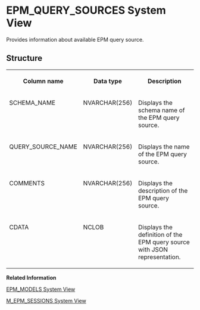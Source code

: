 <!-- loiof3e6641e6f5b10149c43f9c510633ee7 -->

# EPM\_QUERY\_SOURCES System View

Provides information about available EPM query source.



<a name="loiof3e6641e6f5b10149c43f9c510633ee7___e_p_m__q_u_e_r_y__s_o_u_r_c_e_s_1struct_EPM_QUERY_SOURCES"/>

## Structure


<table>
<tr>
<th valign="top">

Column name



</th>
<th valign="top">

Data type



</th>
<th valign="top">

Description



</th>
</tr>
<tr>
<td valign="top">

SCHEMA\_NAME



</td>
<td valign="top">

NVARCHAR\(256\)



</td>
<td valign="top">

Displays the schema name of the EPM query source.



</td>
</tr>
<tr>
<td valign="top">

QUERY\_SOURCE\_NAME



</td>
<td valign="top">

NVARCHAR\(256\)



</td>
<td valign="top">

Displays the name of the EPM query source.



</td>
</tr>
<tr>
<td valign="top">

COMMENTS



</td>
<td valign="top">

NVARCHAR\(256\)



</td>
<td valign="top">

Displays the description of the EPM query source.



</td>
</tr>
<tr>
<td valign="top">

CDATA



</td>
<td valign="top">

NCLOB



</td>
<td valign="top">

Displays the definition of the EPM query source with JSON representation.



</td>
</tr>
</table>

**Related Information**  


[EPM\_MODELS System View](epm-models-system-view-f3e5ebc.md "Provides information about available EPM Models.")

[M\_EPM\_SESSIONS System View](../022-Monitoring-Views/m-epm-sessions-system-view-f3f7c78.md "Provides all EPM sessions with detailed information.")

